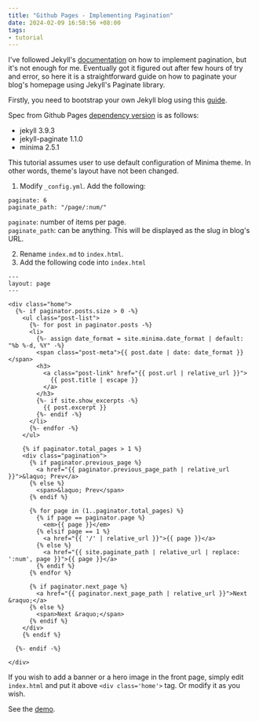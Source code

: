 ```yaml
---
title: "Github Pages - Implementing Pagination"
date: 2024-02-09 16:58:56 +08:00
tags:
- tutorial
---
```


I've followed Jekyll's [documentation](https://jekyllrb.com/docs/pagination/) on how to implement pagination, but it's not enough for me. Eventually got it figured out after few hours of try and error, so here it is a straightforward guide on how to paginate your blog's homepage using Jekyll's Paginate library.

Firstly, you need to bootstrap your own Jekyll blog using this [guide](https://github.com/chadbaldwin/simple-blog-bootstrap).

Spec from Github Pages [dependency version](https://pages.github.com/versions/) is as follows:
- jekyll 3.9.3
- jekyll-paginate 1.1.0
- minima 2.5.1

This tutorial assumes user to use default configuration of Minima theme. In other words, theme's layout have not been changed.

1. Modify `_config.yml`. Add the following:

  ```
  paginate: 6
  paginate_path: "/page/:num/"
  ```

  `paginate`: number of items per page.  
  `paginate_path`: can be anything. This will be displayed as the slug in blog's URL.

2. Rename `index.md` to `index.html`. 
3. Add the following code into `index.html`

  ```plaintext
  ---
  layout: page
  ---

  <div class="home">
    {%- if paginator.posts.size > 0 -%}
      <ul class="post-list">
        {%- for post in paginator.posts -%}
        <li>
          {%- assign date_format = site.minima.date_format | default: "%b %-d, %Y" -%}
          <span class="post-meta">{{ post.date | date: date_format }}</span>
          <h3>
            <a class="post-link" href="{{ post.url | relative_url }}">
              {{ post.title | escape }}
            </a>
          </h3>
          {%- if site.show_excerpts -%}
            {{ post.excerpt }}
          {%- endif -%}
        </li>
        {%- endfor -%}
      </ul>

      {% if paginator.total_pages > 1 %}
      <div class="pagination">
        {% if paginator.previous_page %}
          <a href="{{ paginator.previous_page_path | relative_url }}">&laquo; Prev</a>
        {% else %}
          <span>&laquo; Prev</span>
        {% endif %}

        {% for page in (1..paginator.total_pages) %}
          {% if page == paginator.page %}
            <em>{{ page }}</em>
          {% elsif page == 1 %}
            <a href="{{ '/' | relative_url }}">{{ page }}</a>
          {% else %}
            <a href="{{ site.paginate_path | relative_url | replace: ':num', page }}">{{ page }}</a>
          {% endif %}
        {% endfor %}

        {% if paginator.next_page %}
          <a href="{{ paginator.next_page_path | relative_url }}">Next &raquo;</a>
        {% else %}
          <span>Next &raquo;</span>
        {% endif %}
      </div>
      {% endif %}

    {%- endif -%}

  </div>
  ```

If you wish to add a banner or a hero image in the front page, simply edit `index.html` and put it above `<div class='home'>` tag. Or modify it as you wish.

See the [demo](https://luangdiri.github.io/).